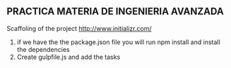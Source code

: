 ## PRACTICA MATERIA DE INGENIERIA AVANZADA

Scaffoling of the project
http://www.initializr.com/

1. if we have the the package.json file you will run npm install and install the dependencies
2. Create gulpfile.js and add the tasks
